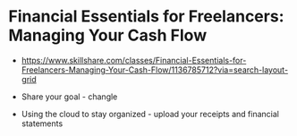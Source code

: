 
# Financial Essentials for Freelancers: Managing Your Cash Flow

- https://www.skillshare.com/classes/Financial-Essentials-for-Freelancers-Managing-Your-Cash-Flow/1136785712?via=search-layout-grid

- Share your goal - changle

- Using the cloud to stay organized - upload your receipts and financial statements

